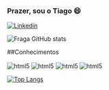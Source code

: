 ### Prazer, sou o Tiago 😄

[![Linkedin](https://img.shields.io/badge/LinkedIn-0077B5?style=for-the-badge&logo=linkedin&logoColor=white)](https://www.linkedin.com/in/tiago-domingues-4089b5123/)

![Fraga GitHub stats](https://github-readme-stats.vercel.app/api?username=tddomingues&show_icons=true&theme=dracula)

##Conhecimentos

<div style = "display: inline_block">
  <img align = "center" alt = "html5" src = "https://img.shields.io/badge/HTML5-E34F26?style=for-the-badge&logo=html5&logoColor=white">
  <img align = "center" alt = "html5" src = "https://img.shields.io/badge/CSS3-1572B6?style=for-the-badge&logo=css3&logoColor=white">
  <img align = "center" alt = "html5" src = "https://img.shields.io/badge/JavaScript-F7DF1E?style=for-the-badge&logo=javascript&logoColor=black">
  <img align = "center" alt = "html5" src = "https://img.shields.io/badge/Salesforce-00A1E0?style=for-the-badge&logo=Salesforce&logoColor=white">
</div>

[![Top Langs](https://github-readme-stats.vercel.app/api/top-langs/?username=anuraghazra&size_weight=0.5&count_weight=0.5)](https://github.com/anuraghazra/github-readme-stats)

